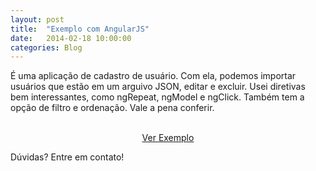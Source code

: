 ```yaml
---
layout: post
title:  "Exemplo com AngularJS"
date:   2014-02-18 10:00:00
categories: Blog
---
```


É uma aplicação de cadastro de usuário. Com ela, podemos importar usuários que estão em um arguivo JSON, editar e excluir. Usei diretivas bem interessantes, como ngRepeat, ngModel e ngClick. Também tem a opção de filtro e ordenação. Vale a pena conferir.

<br />

<div style="text-align: center">
	<a type="button" href="http://fabricioronchi.github.io/AngularJS/" class="btn btn-success" target="_blank">Ver Exemplo</a>
</div>

Dúvidas? Entre em contato!
